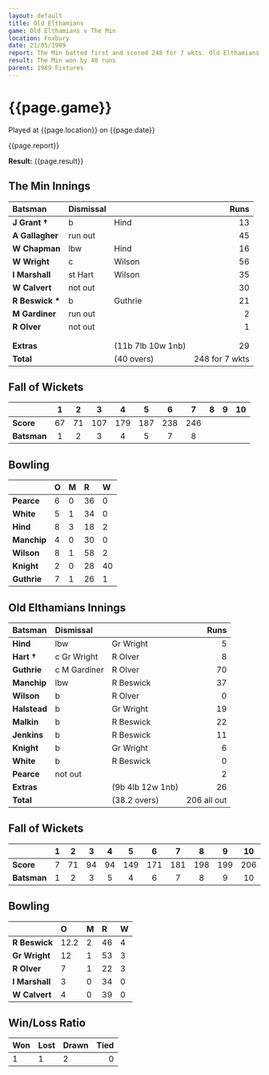 ```yaml
---
layout: default
title: Old Elthamians
game: Old Elthamians v The Min
location: Foxbury
date: 21/05/1989
report: The Min batted first and scored 248 for 7 wkts. Old Elthamians were bowled out for 206
result: The Min won by 40 runs
parent: 1989 Fixtures
---
```


# {{page.game}}

Played at {{page.location}} on {{page.date}}

{{page.report}}

**Result:** {{page.result}}

## The Min Innings

| Batsman | Dismissal |  | Runs |
|:---|:---|---|---:|
| **J Grant &#8224;** | b | Hind | 13 | 
| **A Gallagher** | run out |  | 45 | 
| **W Chapman** | lbw | Hind | 16 | 
| **W Wright** | c | Wilson | 56 | 
| **I Marshall** | st Hart  | Wilson | 35 | 
| **W Calvert** | not out |  | 30 | 
| **R Beswick &#42;** | b | Guthrie | 21 | 
| **M Gardiner** | run out |  | 2 | 
| **R Olver** | not out |  | 1 | 
|  |  |  |  |
|  |  |  |  | 
| **Extras** | | (11b 7lb 10w 1nb) | 29 | 
| **Total** | | (40 overs) | 248 for 7 wkts | 

## Fall of Wickets

| | 1 | 2 | 3 | 4 | 5 | 6 | 7 | 8 | 9 | 10 |
|---|:---:|:---:|:---:|:---:|:---:|:---:|:---:|:---:|:---:|:---:|
| **Score** | 67 | 71 | 107 | 179 | 187 | 238 | 246 |  |  |  | 
| **Batsman** | 1 | 2 | 3 | 4 | 5 | 7 | 8 |  |  |  | 

## Bowling

| | O | M | R | W |
|---|:---|:---|:---|:---|
| **Pearce** | 6 | 0 | 36 | 0 | 
| **White** | 5 | 1 | 34 | 0 | 
| **Hind** | 8 | 3 | 18 | 2 | 
| **Manchip** | 4 | 0 | 30 | 0 | 
| **Wilson** | 8 | 1 | 58 | 2 | 
| **Knight** | 2 | 0 | 28 | 40| 
| **Guthrie** | 7 | 1 | 26 | 1 | 

## Old Elthamians Innings

| Batsman | Dismissal |  | Runs |
|:---|:---|---|---:|
| **Hind** | lbw | Gr Wright | 5 | 
| **Hart &#8224;** | c Gr Wright | R Olver | 8 | 
| **Guthrie** | c M Gardiner | R Olver | 70 | 
| **Manchip** | lbw | R Beswick | 37 | 
| **Wilson** | b | R Olver | 0 | 
| **Halstead** | b | Gr Wright | 19 |
| **Malkin** | b | R Beswick | 22 | 
| **Jenkins** | b | R Beswick | 11 |
| **Knight** | b | Gr Wright | 6 | 
| **White** | b | R Beswick | 0 | 
| **Pearce** | not out |  | 2 |
| **Extras** | | (9b 4lb 12w 1nb) | 26 | 
| **Total** | | (38.2 overs) | 206 all out | 

## Fall of Wickets

| | 1 | 2 | 3 | 4 | 5 | 6 | 7 | 8 | 9 | 10 |
|---|:---:|:---:|:---:|:---:|:---:|:---:|:---:|:---:|:---:|:---:|
| **Score** | 7 | 71 | 94 | 94 | 149 | 171 | 181 | 198 | 199 | 206 |
| **Batsman** | 1 | 2 | 3 | 5 | 4 | 6 | 7 | 8 | 9 | 10 |

## Bowling

| | O | M | R | W |
|---|:---|:---|:---|:---|
| **R Beswick** | 12.2 | 2 | 46 | 4 | 
| **Gr Wright** | 12 | 1 | 53 | 3 | 
| **R Olver** | 7 | 1 | 22 | 3 | 
| **I Marshall** | 3 | 0 | 34 | 0 | 
| **W Calvert** | 4 | 0 | 39 | 0 |

## Win/Loss Ratio

| Won | Lost | Drawn | Tied |
|:---|:---|:---|---:|
| 1 | 1 | 2 | 0 |